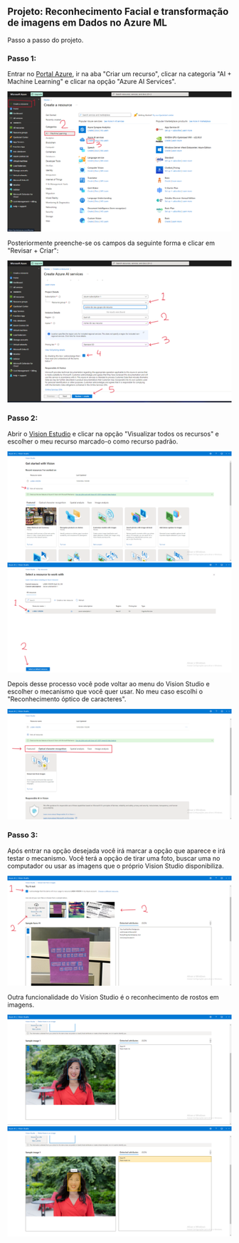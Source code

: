 ## Projeto: Reconhecimento Facial e transformação de imagens em Dados no Azure ML

Passo a passo do projeto.

### Passo 1:

Entrar no [Portal Azure](https://portal.azure.com/#home), ir na aba "Criar um recurso", clicar na categoria "AI + Machine Learning" e clicar na opção "Azure AI Services".

<img src="https://github.com/Campejo/Projeto-DIO---Reconhecimento-Facial-e-transforma-o-de-imagens-em-Dados-no-Azure-ML/blob/main/imagens/passo%201,%20parte%201.png?raw=true">

Posteriormente preenche-se os campos da seguinte forma e clicar em "Revisar + Criar":

<img src="https://github.com/Campejo/Projeto-DIO---Reconhecimento-Facial-e-transforma-o-de-imagens-em-Dados-no-Azure-ML/blob/main/imagens/passo%201,%20parte%202.png?raw=true">

### Passo 2:

Abrir o [Vision Estudio](https://portal.vision.cognitive.azure.com/gallery/featured) e clicar na opção "Visualizar todos os recursos" e escolher o meu recurso marcado-o como recurso padrão.

<img src="https://github.com/Campejo/Projeto-DIO---Reconhecimento-Facial-e-transforma-o-de-imagens-em-Dados-no-Azure-ML/blob/main/imagens/passo2,%20parte%201.png?raw=true">


<img src="https://github.com/Campejo/Projeto-DIO---Reconhecimento-Facial-e-transforma-o-de-imagens-em-Dados-no-Azure-ML/blob/main/imagens/passo%202,%20parte%202.png?raw=true">

Depois desse processo você pode voltar ao menu do Vision Studio e escolher o mecanismo que você quer usar. No meu caso escolhi o "Reconhecimento óptico de caracteres".

<img src="https://github.com/Campejo/Projeto-DIO---Reconhecimento-Facial-e-transforma-o-de-imagens-em-Dados-no-Azure-ML/blob/main/imagens/passo%202,%20parte%203.png?raw=true">

### Passo 3:

Após entrar na opção desejada você irá marcar a opção que aparece e irá testar o mecanismo. Você terá a opção de tirar uma foto, buscar uma no computador ou usar as imagens que o próprio Vision Studio disponibiliza.

<img src="https://github.com/Campejo/Projeto-DIO---Reconhecimento-Facial-e-transforma-o-de-imagens-em-Dados-no-Azure-ML/blob/main/imagens/passo%203,%20parte%201.png?raw=true">

Outra funcionalidade do Vision Studio é o reconhecimento de rostos em imagens.

<img src="https://github.com/Campejo/Projeto-DIO---Reconhecimento-Facial-e-transforma-o-de-imagens-em-Dados-no-Azure-ML/blob/main/imagens/passo%203,%20parte%202.png?raw=true">

<img src="https://github.com/Campejo/Projeto-DIO---Reconhecimento-Facial-e-transforma-o-de-imagens-em-Dados-no-Azure-ML/blob/main/imagens/passo%203,%20parte%203.png?raw=true">


